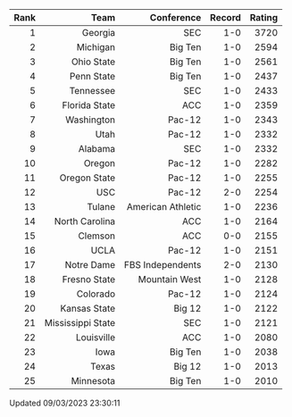 | Rank  | Team                 | Conference           | Record   | Rating |
| ---:  | ---:                 | ---:                 | ---:     | ---:   |
| 1     | Georgia              | SEC                  | 1-0      | 3720   |
| 2     | Michigan             | Big Ten              | 1-0      | 2594   |
| 3     | Ohio State           | Big Ten              | 1-0      | 2561   |
| 4     | Penn State           | Big Ten              | 1-0      | 2437   |
| 5     | Tennessee            | SEC                  | 1-0      | 2433   |
| 6     | Florida State        | ACC                  | 1-0      | 2359   |
| 7     | Washington           | Pac-12               | 1-0      | 2343   |
| 8     | Utah                 | Pac-12               | 1-0      | 2332   |
| 9     | Alabama              | SEC                  | 1-0      | 2332   |
| 10    | Oregon               | Pac-12               | 1-0      | 2282   |
| 11    | Oregon State         | Pac-12               | 1-0      | 2255   |
| 12    | USC                  | Pac-12               | 2-0      | 2254   |
| 13    | Tulane               | American Athletic    | 1-0      | 2236   |
| 14    | North Carolina       | ACC                  | 1-0      | 2164   |
| 15    | Clemson              | ACC                  | 0-0      | 2155   |
| 16    | UCLA                 | Pac-12               | 1-0      | 2151   |
| 17    | Notre Dame           | FBS Independents     | 2-0      | 2130   |
| 18    | Fresno State         | Mountain West        | 1-0      | 2128   |
| 19    | Colorado             | Pac-12               | 1-0      | 2124   |
| 20    | Kansas State         | Big 12               | 1-0      | 2122   |
| 21    | Mississippi State    | SEC                  | 1-0      | 2121   |
| 22    | Louisville           | ACC                  | 1-0      | 2080   |
| 23    | Iowa                 | Big Ten              | 1-0      | 2038   |
| 24    | Texas                | Big 12               | 1-0      | 2013   |
| 25    | Minnesota            | Big Ten              | 1-0      | 2010   |

Updated 09/03/2023 23:30:11
